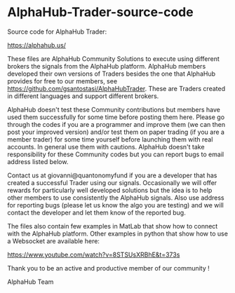 # AlphaHub-Trader-source-code

Source code for AlphaHub Trader:

https://alphahub.us/

These files are AlphaHub Community Solutions to execute using different brokers the signals from the AlphaHub platform. 
AlphaHub members developed their own versions of Traders besides the one that AlphaHub provides for free to our members, see https://github.com/gsantostasi/AlphaHubTrader.
These are Traders created in different languages and support different brokers. 

AlphaHub doesn't test these Community contributions but members have used them successfully for some time before posting them here. Please go through the codes if you are a programmer and improve them (we can then post your improved version) and/or test them on paper trading (if you are a member trader) for some time yourself before launching them with real accounts. In general use them with cautions. AlphaHub doesn't take responsibility for these Community codes but you can report bugs to email address listed below. 

Contact us at giovanni@quantonomyfund if you are a developer that has created a successful Trader using our signals. Occasionally we will offer rewards for particularly well developed solutions but the idea is to help other members to use consistently the AlphaHub signals. Also use address for reporting bugs (please let us know the algo you are testing) and we will contact the developer and let them know of the reported bug. 

The files also contain few examples in MatLab that show how to connect with the AlphaHub platform. 
Other examples in python that show how to use a Websocket are available here:

https://www.youtube.com/watch?v=8STSUsXRBhE&t=373s

Thank you to be an active and productive member of our community !

AlphaHub Team  



